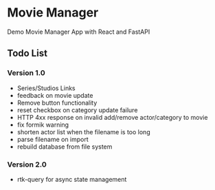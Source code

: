 # Movie Manager

Demo Movie Manager App with React and FastAPI

## Todo List

### Version 1.0

- Series/Studios Links
- feedback on movie update
- Remove button functionality
- reset checkbox on category update failure
- HTTP 4xx response on invalid add/remove actor/category to movie
- fix formik warning
- shorten actor list when the filename is too long
- parse filename on import
- rebuild database from file system

### Version 2.0

- rtk-query for async state management
